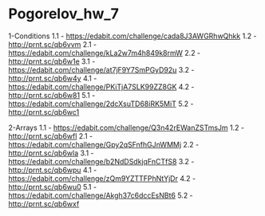 # Pogorelov_hw_7


1-Conditions
  1.1 - https://edabit.com/challenge/cada8J3AWGRhwQhkk
  1.2 - http://prnt.sc/qb6vvm
  2.1 - https://edabit.com/challenge/kLa2w7m4h849k8rmW
  2.2 - http://prnt.sc/qb6w1e
  3.1 - https://edabit.com/challenge/at7jF9Y7SmPGyD92u
  3.2 - http://prnt.sc/qb6w4y
  4.1 - https://edabit.com/challenge/PKiTjA7SLK99ZZ8GK
  4.2 - http://prnt.sc/qb6w81
  5.1 - https://edabit.com/challenge/2dcXsuTD68iRK5MiT
  5.2 - http://prnt.sc/qb6wc1

2-Arrays
  1.1 - https://edabit.com/challenge/Q3n42rEWanZSTmsJm
  1.2 - http://prnt.sc/qb6wfl
  2.1 - https://edabit.com/challenge/Gpy2qSFnfhGJnWMMj
  2.2 - http://prnt.sc/qb6wla
  3.1 - https://edabit.com/challenge/b2NdDSdkjqFnCTfS8
  3.2 - http://prnt.sc/qb6wpu
  4.1 - https://edabit.com/challenge/zQm9YZTTFPhNtYjDr
  4.2 - http://prnt.sc/qb6wu0
  5.1 - https://edabit.com/challenge/Akgh37c6dccEsNBt6
  5.2 - http://prnt.sc/qb6wxf